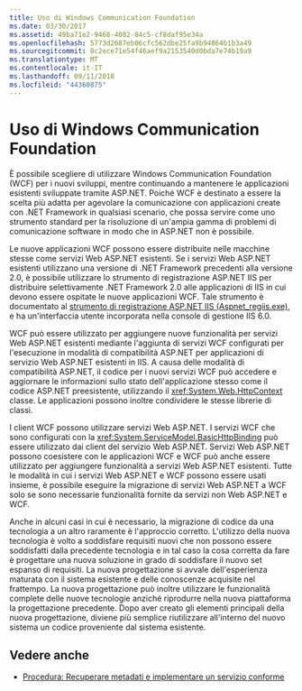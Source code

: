 ```yaml
---
title: Uso di Windows Communication Foundation
ms.date: 03/30/2017
ms.assetid: 49ba71e2-9468-4082-84c5-cf8daf95e34a
ms.openlocfilehash: 5773d2687eb06cfc562dbe25fa9b94864b1b3a49
ms.sourcegitcommit: 8c2ece71e54f46aef9a2153540d0bda7e74b19a9
ms.translationtype: MT
ms.contentlocale: it-IT
ms.lasthandoff: 09/11/2018
ms.locfileid: "44360875"
---
```

# <a name="adopting-windows-communication-foundation"></a>Uso di Windows Communication Foundation

È possibile scegliere di utilizzare Windows Communication Foundation (WCF) per i nuovi sviluppi, mentre continuando a mantenere le applicazioni esistenti sviluppate tramite ASP.NET. Poiché WCF è destinato a essere la scelta più adatta per agevolare la comunicazione con applicazioni create con .NET Framework in qualsiasi scenario, che possa servire come uno strumento standard per la risoluzione di un'ampia gamma di problemi di comunicazione software in modo che in ASP.NET non è possibile.

Le nuove applicazioni WCF possono essere distribuite nelle macchine stesse come servizi Web ASP.NET esistenti. Se i servizi Web ASP.NET esistenti utilizzano una versione di .NET Framework precedenti alla versione 2.0, è possibile utilizzare lo strumento di registrazione ASP.NET IIS per distribuire selettivamente .NET Framework 2.0 alle applicazioni di IIS in cui devono essere ospitate le nuove applicazioni WCF. Tale strumento è documentato al [strumento di registrazione ASP.NET IIS (Aspnet_regiis.exe)](https://go.microsoft.com/fwlink/?LinkId=94687), e ha un'interfaccia utente incorporata nella console di gestione IIS 6.0.

WCF può essere utilizzato per aggiungere nuove funzionalità per servizi Web ASP.NET esistenti mediante l'aggiunta di servizi WCF configurati per l'esecuzione in modalità di compatibilità ASP.NET per applicazioni di servizio Web ASP.NET esistenti in IIS. A causa delle modalità di compatibilità ASP.NET, il codice per i nuovi servizi WCF può accedere e aggiornare le informazioni sullo stato dell'applicazione stesso come il codice ASP.NET preesistente, utilizzando il <xref:System.Web.HttpContext> classe. Le applicazioni possono inoltre condividere le stesse librerie di classi.

I client WCF possono utilizzare servizi Web ASP.NET. I servizi WCF che sono configurati con la <xref:System.ServiceModel.BasicHttpBinding> può essere utilizzato dai client del servizio Web ASP.NET. Servizi Web ASP.NET possono coesistere con le applicazioni WCF e WCF può anche essere utilizzato per aggiungere funzionalità a servizi Web ASP.NET esistenti. Tutte le modalità in cui i servizi Web ASP.NET e WCF possono essere usati insieme, è possibile eseguire la migrazione di servizi Web ASP.NET a WCF solo se sono necessarie funzionalità fornite da servizi non Web ASP.NET e WCF.

Anche in alcuni casi in cui è necessario, la migrazione di codice da una tecnologia a un altro raramente è l'approccio corretto. L'utilizzo della nuova tecnologia è volto a soddisfare requisiti nuovi che non possono essere soddisfatti dalla precedente tecnologia e in tal caso la cosa corretta da fare è progettare una nuova soluzione in grado di soddisfare il nuovo set espanso di requisiti. La nuova progettazione si avvale dell'esperienza maturata con il sistema esistente e delle conoscenze acquisite nel frattempo. La nuova progettazione può inoltre utilizzare le funzionalità complete delle nuove tecnologie anziché riprodurre nella nuova piattaforma la progettazione precedente. Dopo aver creato gli elementi principali della nuova progettazione, diviene più semplice riutilizzare all'interno del nuovo sistema un codice proveniente dal sistema esistente.

## <a name="see-also"></a>Vedere anche

- [Procedura: Recuperare metadati e implementare un servizio conforme](../../../../docs/framework/wcf/feature-details/how-to-retrieve-metadata-and-implement-a-compliant-service.md)
